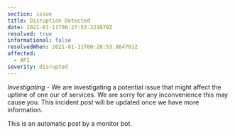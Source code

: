 ```yaml
---
section: issue
title: Disruption Detected
date: 2021-01-11T00:27:53.221879Z
resolved: true
informational: false
resolvedWhen: 2021-01-11T00:28:53.864701Z
affected:
  - API
severity: disrupted
---
```

*Investigating* - We are investigating a potential issue that might affect the uptime of one our of services. We are sorry for any inconvenience this may cause you. This incident post will be updated once we have more information.

This is an automatic post by a monitor bot.
        